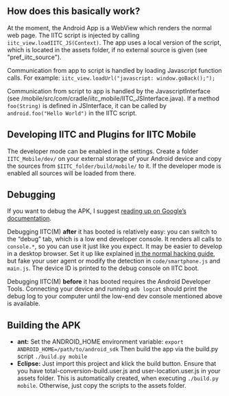 How does this basically work?
-----------------------------

At the moment, the Android App is a WebView which renders the normal web page. The IITC script is injected by calling ```iitc_view.loadIITC_JS(Context)```. The app uses a local version of the script, which is located in the assets folder, if no external source is given (see "pref\_iitc\_source").

Communication from app to script is handled by loading Javascript function calls. For example: ```iitc_view.loadUrl("javascript: window.goBack();");```

Communication from script to app is handled by the JavascriptInterface (see /mobile/src/com/cradle/iitc\_mobile/IITC_JSInterface.java). If a method ```foo(String)``` is defined in JSInterface, it can be called by ```android.foo("Hello World")``` in the IITC script.

Developing IITC and Plugins for IITC Mobile
-------------------------------------------

The developer mode can be enabled in the settings. Create a folder ```IITC_Mobile/dev/``` on your external storage of your Android device and copy the sources from ```$IITC_folder/build/mobile/``` to it. If the developer mode is enabled all sources will be loaded from there.

Debugging
---------

If you want to debug the APK, I suggest [reading up on Google’s documentation](https://developer.android.com/index.html).

Debugging IITC(M) **after** it has booted is relatively easy: you can switch to the “debug” tab, which is a low end developer console. It renders all calls to `console.*`, so you can use it just like you expect. It may be easier to develop in a desktop browser. Set it up like explained [in the normal hacking guide](https://github.com/breunigs/ingress-intel-total-conversion/blob/gh-pages/HACKING.md), but fake your user agent or modify the detection in `code/smartphone.js` and `main.js`. The device ID is printed to the debug console on IITC boot.

Debugging IITC(M) **before** it has booted requires the Android Developer Tools. Connecting your device and running `adb logcat` should print the debug log to your computer until the low-end dev console mentioned above is available. 


Building the APK
----------------

- **ant:**
  Set the ANDROID_HOME environment variable:
  ```export ANDROID_HOME=/path/to/android_sdk```
  Then build the app via the build.py script ```./build.py mobile```
- **Eclipse:** Just import this project and klick the build button. Ensure that you have total-conversion-build.user.js and user-location.user.js in your assets folder. This is automatically created, when executing ```./build.py mobile```. Otherwise, just copy the scripts to the assets folder.
